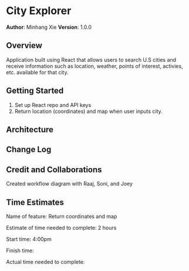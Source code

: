 # City Explorer

**Author**: Minhang Xie
**Version**: 1.0.0

## Overview
Application built using React that allows users to search U.S cities and receive information such as location, weather, points of interest, activies, etc. available for that city. 

## Getting Started
1. Set up React repo and API keys
2. Return location (coordinates) and map when user inputs city.

## Architecture
<!-- Provide a detailed description of the application design. What technologies (languages, libraries, etc) you're using, and any other relevant design information. -->

## Change Log


## Credit and Collaborations
Created workflow diagram with Raaj, Soni, and Joey

## Time Estimates 
Name of feature: Return coordinates and map

Estimate of time needed to complete: 2 hours

Start time: 4:00pm

Finish time: 

Actual time needed to complete: 
